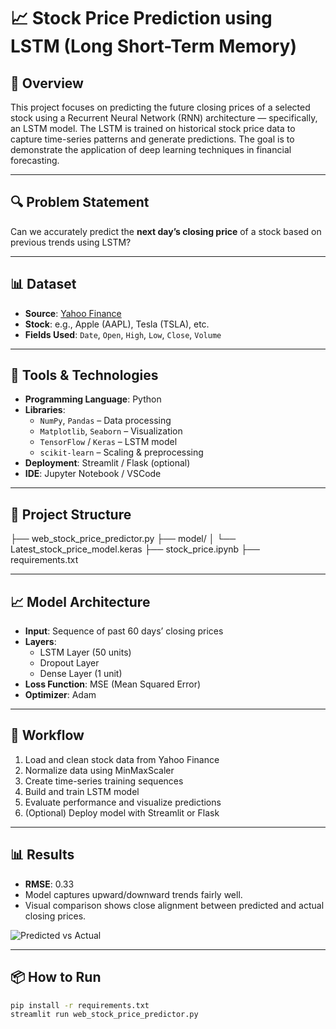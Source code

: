 

# 📈 Stock Price Prediction using LSTM (Long Short-Term Memory)

## 🧠 Overview

This project focuses on predicting the future closing prices of a selected stock using a Recurrent Neural Network (RNN) architecture — specifically, an LSTM model. The LSTM is trained on historical stock price data to capture time-series patterns and generate predictions. The goal is to demonstrate the application of deep learning techniques in financial forecasting.

---

## 🔍 Problem Statement

Can we accurately predict the **next day’s closing price** of a stock based on previous trends using LSTM?

---

## 📊 Dataset

- **Source**: [Yahoo Finance](https://finance.yahoo.com/)
- **Stock**: e.g., Apple (AAPL), Tesla (TSLA), etc.
- **Fields Used**: `Date`, `Open`, `High`, `Low`, `Close`, `Volume`

---

## 🔧 Tools & Technologies

- **Programming Language**: Python
- **Libraries**:
  - `NumPy`, `Pandas` – Data processing
  - `Matplotlib`, `Seaborn` – Visualization
  - `TensorFlow` / `Keras` – LSTM model
  - `scikit-learn` – Scaling & preprocessing
- **Deployment**: Streamlit / Flask (optional)
- **IDE**: Jupyter Notebook / VSCode

---

## 🧱 Project Structure

├── web_stock_price_predictor.py
├── model/
│   └── Latest_stock_price_model.keras
├── stock_price.ipynb
├── requirements.txt

---

## 📈 Model Architecture

- **Input**: Sequence of past 60 days’ closing prices
- **Layers**:
  - LSTM Layer (50 units)
  - Dropout Layer
  - Dense Layer (1 unit)
- **Loss Function**: MSE (Mean Squared Error)
- **Optimizer**: Adam

---

## 🔄 Workflow

1. Load and clean stock data from Yahoo Finance
2. Normalize data using MinMaxScaler
3. Create time-series training sequences
4. Build and train LSTM model
5. Evaluate performance and visualize predictions
6. (Optional) Deploy model with Streamlit or Flask

---

## 📊 Results

- **RMSE**: 0.33
- Model captures upward/downward trends fairly well.
- Visual comparison shows close alignment between predicted and actual closing prices.

![Predicted vs Actual](screenshots/predicted_vs_actual.png)

---

## 📦 How to Run

```bash
pip install -r requirements.txt
streamlit run web_stock_price_predictor.py


